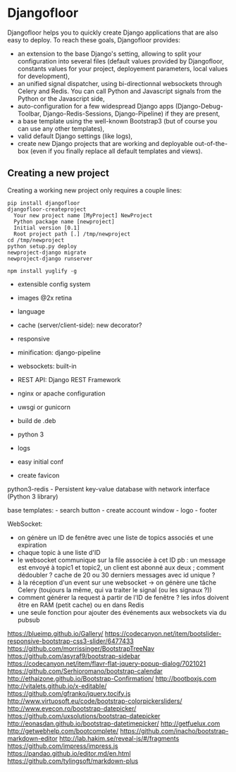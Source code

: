 Djangofloor
==========
 
Djangofloor helps you to quickly create Django applications that are also easy to deploy. To reach these goals, Djangofloor provides:

  * an extension to the base Django's setting, allowing to split your configuration into several files (default values provided by Djangofloor, constants values for your project, deployement parameters, local values for development),
  * an unified signal dispatcher, using bi-directionnal websockets through Celery and Redis. You can call Python and Javascript signals from the Python or the Javascript side, 
  * auto-configuration for a few widespread Django apps (Django-Debug-Toolbar, Django-Redis-Sessions, Django-Pipeline) if they are present,
  * a base template using the well-known Bootstrap3 (but of course you can use any other templates),
  * valid default Django settings (like logs),
  * create new Django projects that are working and deployable out-of-the-box (even if you finally replace all default templates and views). 

Creating a new project
----------------------

Creating a working new project only requires a couple lines:

    pip install djangofloor
    djangofloor-createproject
      Your new project name [MyProject] NewProject
      Python package name [newproject]
      Initial version [0.1]
      Root project path [.] /tmp/newproject
    cd /tmp/newproject
    python setup.py deploy
    newproject-django migrate
    newproject-django runserver

    npm install yuglify -g

  * extensible config system

  * images @2x retina
  * language
  * cache (server/client-side): new decorator?
  * responsive
  * minification: django-pipeline
  * websockets: built-in
  * REST API: Django REST Framework
  * nginx or apache configuration
  * uwsgi or gunicorn
  * build de .deb

  * python 3  
  * logs
        
  * easy initial conf
  * create favicon


python3-redis - Persistent key-value database with network interface (Python 3 library)

base templates:
    - search button
    - create account window
    - logo
    - footer
    
WebSocket:
  - on génère un ID de fenêtre avec une liste de topics associés et une expiration
  - chaque topic à une liste d'ID
  - le websocket communique sur la file associée à cet ID
  pb : un message est envoyé à topic1 et topic2, un client est abonné aux deux ; comment dédoubler ? cache de 20 ou 30 derniers messages avec id unique ?
  - à la réception d'un event sur une websocket -> on génère une tâche Celery (toujours la même, qui va traiter le signal (ou les signaux ?))
  - comment générer la request à partir de l'ID de fenêtre ? les infos doivent être en RAM (petit cache) ou en dans Redis
  - une seule fonction pour ajouter des événements aux websockets via du pubsub
  
  
  
  
https://blueimp.github.io/Gallery/
https://codecanyon.net/item/bootslider-responsive-bootstrap-css3-slider/6477433
https://github.com/morrissinger/BootstrapTreeNav
https://github.com/asyraf9/bootstrap-sidebar
https://codecanyon.net/item/flavr-flat-jquery-popup-dialog/7021021
https://github.com/Serhioromano/bootstrap-calendar
http://ethaizone.github.io/Bootstrap-Confirmation/
http://bootboxjs.com
http://vitalets.github.io/x-editable/
https://github.com/gfranko/jquery.tocify.js
http://www.virtuosoft.eu/code/bootstrap-colorpickersliders/
http://www.eyecon.ro/bootstrap-datepicker/
https://github.com/uxsolutions/bootstrap-datepicker
http://eonasdan.github.io/bootstrap-datetimepicker/
http://getfuelux.com
http://getwebhelp.com/bootcomplete/
https://github.com/inacho/bootstrap-markdown-editor
http://lab.hakim.se/reveal-js/#/fragments
https://github.com/impress/impress.js
https://pandao.github.io/editor.md/en.html
https://github.com/tylingsoft/markdown-plus

